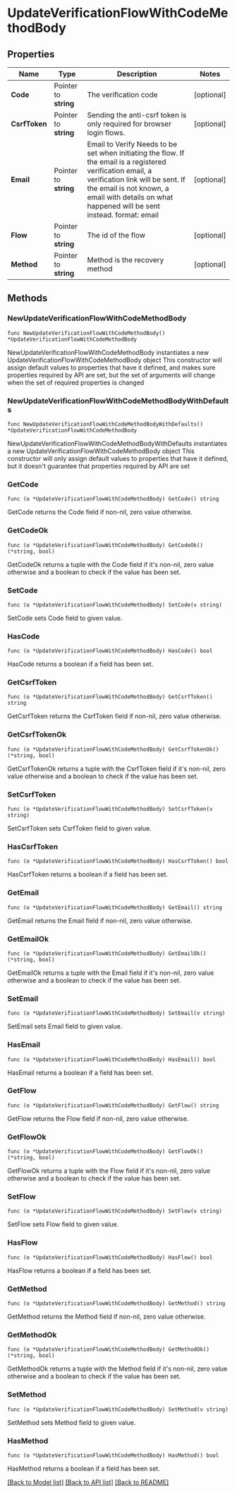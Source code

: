 # UpdateVerificationFlowWithCodeMethodBody

## Properties

Name | Type | Description | Notes
------------ | ------------- | ------------- | -------------
**Code** | Pointer to **string** | The verification code | [optional] 
**CsrfToken** | Pointer to **string** | Sending the anti-csrf token is only required for browser login flows. | [optional] 
**Email** | Pointer to **string** | Email to Verify  Needs to be set when initiating the flow. If the email is a registered verification email, a verification link will be sent. If the email is not known, a email with details on what happened will be sent instead.  format: email | [optional] 
**Flow** | Pointer to **string** | The id of the flow | [optional] 
**Method** | Pointer to **string** | Method is the recovery method | [optional] 

## Methods

### NewUpdateVerificationFlowWithCodeMethodBody

`func NewUpdateVerificationFlowWithCodeMethodBody() *UpdateVerificationFlowWithCodeMethodBody`

NewUpdateVerificationFlowWithCodeMethodBody instantiates a new UpdateVerificationFlowWithCodeMethodBody object
This constructor will assign default values to properties that have it defined,
and makes sure properties required by API are set, but the set of arguments
will change when the set of required properties is changed

### NewUpdateVerificationFlowWithCodeMethodBodyWithDefaults

`func NewUpdateVerificationFlowWithCodeMethodBodyWithDefaults() *UpdateVerificationFlowWithCodeMethodBody`

NewUpdateVerificationFlowWithCodeMethodBodyWithDefaults instantiates a new UpdateVerificationFlowWithCodeMethodBody object
This constructor will only assign default values to properties that have it defined,
but it doesn't guarantee that properties required by API are set

### GetCode

`func (o *UpdateVerificationFlowWithCodeMethodBody) GetCode() string`

GetCode returns the Code field if non-nil, zero value otherwise.

### GetCodeOk

`func (o *UpdateVerificationFlowWithCodeMethodBody) GetCodeOk() (*string, bool)`

GetCodeOk returns a tuple with the Code field if it's non-nil, zero value otherwise
and a boolean to check if the value has been set.

### SetCode

`func (o *UpdateVerificationFlowWithCodeMethodBody) SetCode(v string)`

SetCode sets Code field to given value.

### HasCode

`func (o *UpdateVerificationFlowWithCodeMethodBody) HasCode() bool`

HasCode returns a boolean if a field has been set.

### GetCsrfToken

`func (o *UpdateVerificationFlowWithCodeMethodBody) GetCsrfToken() string`

GetCsrfToken returns the CsrfToken field if non-nil, zero value otherwise.

### GetCsrfTokenOk

`func (o *UpdateVerificationFlowWithCodeMethodBody) GetCsrfTokenOk() (*string, bool)`

GetCsrfTokenOk returns a tuple with the CsrfToken field if it's non-nil, zero value otherwise
and a boolean to check if the value has been set.

### SetCsrfToken

`func (o *UpdateVerificationFlowWithCodeMethodBody) SetCsrfToken(v string)`

SetCsrfToken sets CsrfToken field to given value.

### HasCsrfToken

`func (o *UpdateVerificationFlowWithCodeMethodBody) HasCsrfToken() bool`

HasCsrfToken returns a boolean if a field has been set.

### GetEmail

`func (o *UpdateVerificationFlowWithCodeMethodBody) GetEmail() string`

GetEmail returns the Email field if non-nil, zero value otherwise.

### GetEmailOk

`func (o *UpdateVerificationFlowWithCodeMethodBody) GetEmailOk() (*string, bool)`

GetEmailOk returns a tuple with the Email field if it's non-nil, zero value otherwise
and a boolean to check if the value has been set.

### SetEmail

`func (o *UpdateVerificationFlowWithCodeMethodBody) SetEmail(v string)`

SetEmail sets Email field to given value.

### HasEmail

`func (o *UpdateVerificationFlowWithCodeMethodBody) HasEmail() bool`

HasEmail returns a boolean if a field has been set.

### GetFlow

`func (o *UpdateVerificationFlowWithCodeMethodBody) GetFlow() string`

GetFlow returns the Flow field if non-nil, zero value otherwise.

### GetFlowOk

`func (o *UpdateVerificationFlowWithCodeMethodBody) GetFlowOk() (*string, bool)`

GetFlowOk returns a tuple with the Flow field if it's non-nil, zero value otherwise
and a boolean to check if the value has been set.

### SetFlow

`func (o *UpdateVerificationFlowWithCodeMethodBody) SetFlow(v string)`

SetFlow sets Flow field to given value.

### HasFlow

`func (o *UpdateVerificationFlowWithCodeMethodBody) HasFlow() bool`

HasFlow returns a boolean if a field has been set.

### GetMethod

`func (o *UpdateVerificationFlowWithCodeMethodBody) GetMethod() string`

GetMethod returns the Method field if non-nil, zero value otherwise.

### GetMethodOk

`func (o *UpdateVerificationFlowWithCodeMethodBody) GetMethodOk() (*string, bool)`

GetMethodOk returns a tuple with the Method field if it's non-nil, zero value otherwise
and a boolean to check if the value has been set.

### SetMethod

`func (o *UpdateVerificationFlowWithCodeMethodBody) SetMethod(v string)`

SetMethod sets Method field to given value.

### HasMethod

`func (o *UpdateVerificationFlowWithCodeMethodBody) HasMethod() bool`

HasMethod returns a boolean if a field has been set.


[[Back to Model list]](../README.md#documentation-for-models) [[Back to API list]](../README.md#documentation-for-api-endpoints) [[Back to README]](../README.md)



